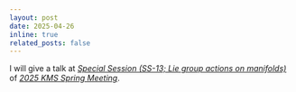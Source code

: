 ```yaml
---
layout: post
date: 2025-04-26
inline: true
related_posts: false
---
```


I will give a talk at *[Special Session (SS-13; Lie group actions on manifolds)](https://www.kms.or.kr/conference/meet/program/session.html?period=89&session_detail=664)* of *[2025 KMS Spring Meeting](https://www.kms.or.kr/conference/2025_spring/)*.
